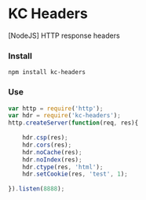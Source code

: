 # KC Headers
[NodeJS] HTTP response headers

### Install
```
npm install kc-headers
```

### Use
```js
var http = require('http');
var hdr = require('kc-headers');
http.createServer(function(req, res){
    
    hdr.csp(res);
    hdr.cors(res);
    hdr.noCache(res);
    hdr.noIndex(res);
    hdr.ctype(res, 'html');
    hdr.setCookie(res, 'test', 1);
    
}).listen(8888);
```
